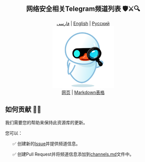 <div align="center">
  <h2>网络安全相关Telegram频道列表 🛡️⚔️🔍</h2>
</div>
<div align="center">
  <a href="../README.md">فارسی</a> | 
  <a href="./READMEs/README-en.md">English</a> | 
  <a href="./READMEs/README-ru.md">Русский</a>
</div>

<div align="center">
  <img src="../src/assets/icon.png" width="200" height="200" alt="Icon">
</div>

<div align="center">
  <a href="https://mehrazino.github.io/tg-cybersec/">网页</a> |
  <a href="src/data/channels.md">Markdown表格</a>
</div>

## 如何贡献 🤝🔄

我们需要您的帮助来保持此资源库的更新。

您可以：

<ul>
  <p>✅ 创建新的<a href="https://github.com/mehrazino/tg-cybersec/issues/new">Issue</a>并提供频道信息。</p>
  <p>✅ 创建Pull Request并将频道信息添加到<a href="./src/data/channels.md">channels.md</a>文件中。</p>
</ul>
